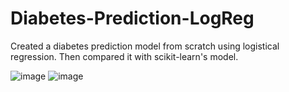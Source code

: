 # Diabetes-Prediction-LogReg

Created a diabetes prediction model from scratch using logistical regression.
Then compared it with scikit-learn's model. 

![image](https://github.com/user-attachments/assets/61668d01-1b5e-4524-973c-c2d2145dfdb1)
![image](https://github.com/user-attachments/assets/e20d8511-3cdd-4b56-b8c9-5148fe85efbb)
